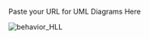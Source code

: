 Paste your URL for UML Diagrams Here

![behavior_HLL](https://user-images.githubusercontent.com/86547209/125664057-c7c4d621-dd40-4b46-9f04-70f5b67aa69c.png)